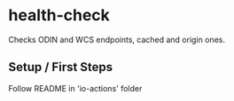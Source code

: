 # health-check

Checks ODIN and WCS endpoints, cached and origin ones.

## Setup / First Steps

Follow README in 'io-actions' folder